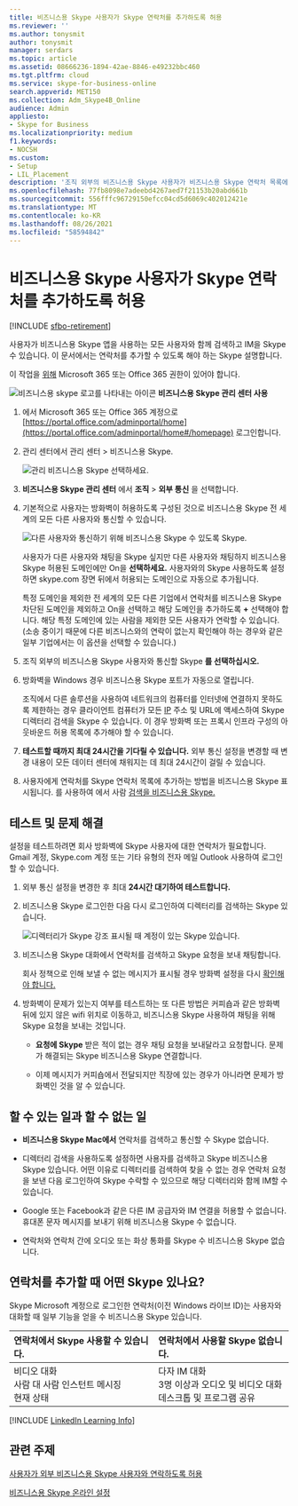 ```yaml
---
title: 비즈니스용 Skype 사용자가 Skype 연락처를 추가하도록 허용
ms.reviewer: ''
ms.author: tonysmit
author: tonysmit
manager: serdars
ms.topic: article
ms.assetid: 08666236-1894-42ae-8846-e49232bbc460
ms.tgt.pltfrm: cloud
ms.service: skype-for-business-online
search.appverid: MET150
ms.collection: Adm_Skype4B_Online
audience: Admin
appliesto:
- Skype for Business
ms.localizationpriority: medium
f1.keywords:
- NOCSH
ms.custom:
- Setup
- LIL_Placement
description: '조직 외부의 비즈니스용 Skype 사용자가 비즈니스용 Skype 연락처 목록에 추가하는 방법을 참조하세요. '
ms.openlocfilehash: 77fb8098e7adeebd4267aed7f21153b20abd661b
ms.sourcegitcommit: 556fffc96729150efcc04cd5d6069c402012421e
ms.translationtype: MT
ms.contentlocale: ko-KR
ms.lasthandoff: 08/26/2021
ms.locfileid: "58594842"
---
```

# <a name="let-skype-for-business-users-add-skype-contacts"></a>비즈니스용 Skype 사용자가 Skype 연락처를 추가하도록 허용

[!INCLUDE [sfbo-retirement](../../Hub/includes/sfbo-retirement.md)]

사용자가 비즈니스용 Skype 앱을 사용하는 모든 사용자와 함께 검색하고 IM을 Skype 수 있습니다. 이 문서에서는 연락처를 추가할 수 있도록 해야 하는 Skype 설명합니다. 
  
이 작업을 [위해](https://support.office.com/article/da585eea-f576-4f55-a1e0-87090b6aaa9d?ui=en-US&rs=en-US&ad=US) Microsoft 365 또는 Office 365 권한이 있어야 합니다.

![비즈니스용 skype 로고를 나타내는 아이콘](../images/sfb-logo-30x30.png) **비즈니스용 Skype 관리 센터 사용**
  
1. 에서 Microsoft 365 또는 Office 365 계정으로 [https://portal.office.com/adminportal/home](https://portal.office.com/adminportal/home#/homepage) 로그인합니다.
    
2. 관리 센터에서 관리 센터  >  비즈니스용 Skype. 
    
    ![관리 비즈니스용 Skype 선택하세요.](../images/376a7a45-e6e3-4716-be09-d2f294d885a2.png)
  
3. **비즈니스용 Skype 관리 센터** 에서 **조직** > **외부 통신** 을 선택합니다. 
    
4. 기본적으로 사용자는 방화벽이 허용하도록 구성된 것으로 비즈니스용 Skype 전 세계의 모든 다른 사용자와 통신할 수 있습니다. 
    
    ![다른 사용자와 통신하기 위해 비즈니스용 Skype 수 있도록 Skype.](../images/333789f8-2ea6-4bbd-805b-18130f427999.png)
  
    사용자가 다른 사용자와 채팅을 Skype 싶지만 다른 사용자와 채팅하지 비즈니스용 Skype 허용된 도메인에만 On을 **선택하세요.** 사용자와의 Skype 사용하도록 설정하면 skype.com 장면 뒤에서 허용되는 도메인으로 자동으로 추가됩니다. 
    
    특정 도메인을 제외한 전 세계의 모든 다른 기업에서 연락처를 비즈니스용 Skype 차단된 도메인을 제외하고 On을 선택하고 해당 도메인을 추가하도록 **+** 선택해야 합니다. 해당 특정 도메인에 있는 사람을 제외한 모든 사용자가 연락할 수 있습니다. (소송 중이기 때문에 다른 비즈니스와의 연락이 없는지 확인해야 하는 경우와 같은 일부 기업에서는 이 옵션을 선택할 수 있습니다.)
    
5. 조직 외부의 비즈니스용 Skype 사용자와 통신할 Skype **를 선택하십시오.** 
    
6.  방화벽을 Windows 경우 비즈니스용 Skype 포트가 자동으로 열립니다.
    
    조직에서 다른 솔루션을 사용하여 네트워크의 컴퓨터를 인터넷에 연결하지 못하도록 제한하는 경우 클라이언트 컴퓨터가 모든 [IP](https://support.office.com/article/8548a211-3fe7-47cb-abb1-355ea5aa88a2) 주소 및 URL에 액세스하여 Skype 디렉터리 검색을 Skype 수 있습니다. 이 경우 방화벽 또는 프록시 인프라 구성의 아웃바운드 허용 목록에 추가해야 할 수 있습니다.
    
7. **테스트할 때까지 최대 24시간을 기다릴 수 있습니다.** 외부 통신 설정을 변경할 때 변경 내용이 모든 데이터 센터에 채워지는 데 최대 24시간이 걸릴 수 있습니다.
    
8. 사용자에게 연락처를 Skype 연락처 목록에 추가하는 방법을 비즈니스용 Skype 표시됩니다. 를 사용하여 에서 사람 [검색을 비즈니스용 Skype.](https://support.office.com/article/b12500ef-e37f-4d22-aade-c11277e53f19)
    
## <a name="test-and-troubleshoot"></a>테스트 및 문제 해결

설정을 테스트하려면 회사 방화벽에 Skype 사용자에 대한 연락처가 필요합니다. Gmail 계정, Skype.com 계정 또는 기타 유형의 전자 메일 Outlook 사용하여 로그인할 수 있습니다.
  
1. 외부 통신 설정을 변경한 후 최대 **24시간 대기하여 테스트합니다.**
    
2. 비즈니스용 Skype 로그인한 다음 다시 로그인하여 디렉터리를 검색하는 Skype 있습니다. 
    
    ![디렉터리가 Skype 강조 표시될 때 계정이 있는 Skype 있습니다.](../images/76ee9fab-1ac3-4f4a-9569-f5f2606dbb7a.png)
  
3. 비즈니스용 Skype 대화에서 연락처를 검색하고 Skype 요청을 보내 채팅합니다. 
    
    회사 정책으로 인해 보낼 수 없는 메시지가 표시될 경우 방화벽 설정을 다시 [확인해야 합니다.](https://support.office.com/article/8548a211-3fe7-47cb-abb1-355ea5aa88a2) 
    
4. 방화벽이 문제가 있는지 여부를 테스트하는 또 다른 방법은 커피숍과 같은 방화벽 뒤에 있지 않은 wifi 위치로 이동하고, 비즈니스용 Skype 사용하여 채팅을 위해 Skype 요청을 보내는 것입니다. 
    
   - **요청에 Skype** 받은 적이 없는 경우 채팅 요청을 보내달라고 요청합니다. 문제가 해결되는 Skype 비즈니스용 Skype 연결합니다.
    
   - 이제 메시지가 커피숍에서 전달되지만 직장에 있는 경우가 아니라면 문제가 방화벽인 것을 알 수 있습니다. 
    
## <a name="what-you-can-and-cant-do"></a>할 수 있는 일과 할 수 없는 일

- **비즈니스용 Skype Mac에서** 연락처를 검색하고 통신할 수 Skype 없습니다.
    
- 디렉터리 검색을 사용하도록 설정하면 사용자를 검색하고 Skype 비즈니스용 Skype 있습니다. 어떤 이유로 디렉터리를 검색하여 찾을 수 없는 경우 연락처 요청을 보낸 다음 로그인하여 Skype 수락할 수 있으므로 해당 디렉터리와 함께 IM할 수 있습니다. 
    
- Google 또는 Facebook과 같은 다른 IM 공급자와 IM 연결을 허용할 수 없습니다. 휴대폰 문자 메시지를 보내기 위해 비즈니스용 Skype 수 없습니다.

- 연락처와 연락처 간에 오디오 또는 화상 통화를 Skype 수 비즈니스용 Skype 없습니다.
    
## <a name="what-features-are-available-when-adding-skype-contacts"></a>연락처를 추가할 때 어떤 Skype 있나요?

Skype Microsoft 계정으로 로그인한 연락처(이전 Windows 라이브 ID)는 사용자와 대화할 때 일부 기능을 얻을 수 비즈니스용 Skype 있습니다.
  
|**연락처에서 Skype 사용할 수 있습니다.**|**연락처에서 사용할 Skype 없습니다.**|
|:-----|:-----|
| 비디오 대화 <br/>  사람 대 사람 인스턴트 메시징 <br/>  현재 상태 <br/> | 다자 IM 대화 <br/>  3명 이상과 오디오 및 비디오 대화 <br/>  데스크톱 및 프로그램 공유 <br/> |
   
[!INCLUDE [LinkedIn Learning Info](../../common/office/linkedin-learning-info.md)]
   
## <a name="related-topics"></a>관련 주제

[사용자가 외부 비즈니스용 Skype 사용자와 연락하도록 허용](allow-users-to-contact-external-skype-for-business-users.md)
  
[비즈니스용 Skype 온라인 설정](set-up-skype-for-business-online.md)

  
 
